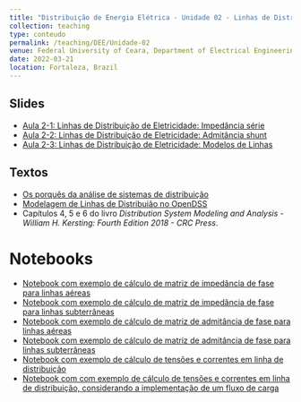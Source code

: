 ```yaml
---
title: "Distribuição de Energia Elétrica - Unidade 02 - Linhas de Distribuição"
collection: teaching
type: conteudo
permalink: /teaching/DEE/Unidade-02
venue: Federal University of Ceara, Department of Electrical Engineering
date: 2022-03-21
location: Fortaleza, Brazil
---
```


## Slides
- [Aula 2-1: Linhas de Distribuição de Eletricidade: Impedância série](https://drive.google.com/file/d/1dDlCK-EEmeFQofg49lgzSK-4iH2avzzR/view?usp=sharing)
- [Aula 2-2: Linhas de Distribuição de Eletricidade: Admitância shunt](https://drive.google.com/file/d/1_rDNZbAkGntZVKI06t5NFLPZ41ze4cr7/view?usp=sharing)
- [Aula 2-3: Linhas de Distribuição de Eletricidade: Modelos de Linhas](https://drive.google.com/file/d/1ADd5Bj0Tyd3Q7cDnJToJlqyhF1LxP9S_/view?usp=sharing)

## Textos
- [Os porquês da análise de sistemas de distribuição](https://drive.google.com/file/d/1728nw70VMb0yucNwR5uElDojYDoVipuO/view?usp=sharing)
- [Modelagem de Linhas de Distribuião no OpenDSS](https://drive.google.com/file/d/19ArAlwLrjYRplOoG9-9bZRSkfXzn_ebo/view?usp=share_link)
- Capítulos 4, 5 e 6 do livro *Distribution System Modeling and Analysis - William H. Kersting: Fourth Edition 2018 - CRC Press*.

# Notebooks
- [Notebook com exemplo de cálculo de matriz de impedância de fase para linhas aéreas](https://drive.google.com/file/d/1B-2qxBpDvwuaLyCjIIiKZmW0j7Sv7soE/view?usp=share_link)
- [Notebook com exemplo de cálculo de matriz de impedância de fase para linhas subterrâneas](https://drive.google.com/file/d/1P0mbxfouH0Q4fuBU9nQguFQsgjHrbreq/view?usp=share_link)
- [Notebook com exemplo de cálculo de matriz de admitância de fase para linhas aéreas](https://drive.google.com/file/d/1J3Eor0YXLdltrrX5QXVF4ejiROrP_LVv/view?usp=sharing)
- [Notebook com exemplo de cálculo de matriz de admitância de fase para linhas subterrâneas](https://drive.google.com/file/d/16oqJ-M-N5w3FJ9I_Td9yj-UJhcNvkpfd/view?usp=sharing)
- [Notebook com exemplo de cálculo de tensões e correntes em linha de distribuição](https://drive.google.com/file/d/13Ho31lBri6Jt47arRKQtCbq8x4nDhMOg/view?usp=share_link)
- [Notebook com com exemplo de cálculo de tensões e correntes em linha de distribuição, considerando a implementação de um fluxo de carga](https://drive.google.com/file/d/11QEFI-QYPQQH0MiivJdqbrO0H6ZQvkc4/view?usp=share_link)

<!-- ## Lista de Exercícios:
- Linhas de Distribuição de Eletricidade - Impedância série: Questões 4.1, 4.9, 4.10, 4.12
- Linhas de Distribuição de Eletricidade - Admitância shunt: Questões 
- Linhas de Distribuição de Eletricidade - Modelos de Linhas -->